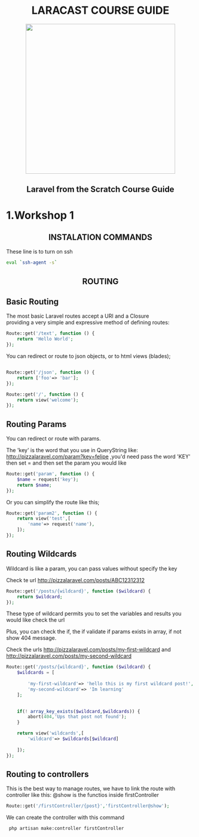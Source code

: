 <h1 align="center">LARACAST COURSE GUIDE </h1>
<p align="center"><img src="https://res.cloudinary.com/dtfbvvkyp/image/upload/v1566331377/laravel-logolockup-cmyk-red.svg" width="400"></p>
<h2 align="center"> Laravel from the Scratch Course Guide</h2>

# 1.Workshop 1
<h2 align="center">INSTALATION COMMANDS</h2>

<p>These line is to turn on ssh </p>

```bash
eval `ssh-agent -s`   
```
<h2 align="center">ROUTING</h2>


## Basic Routing
<p>The most basic Laravel routes accept a URI and a Closure</br>providing a very simple and expressive method of defining routes:
</p>

```php
Route::get('/text', function () {
    return 'Hello World';
});
```
<p>You can redirect or route to json objects, or to html views (blades);
</p>

```php

Route::get('/json', function () {
    return ['foo'=> 'bar'];
});

Route::get('/', function () {
    return view('welcome');
});
```
## Routing Params 

You can redirect or route with params.

The 'key' is the word that you use in QueryString like: http://pizzalaravel.com/param?key=felipe ,you'd need pass the word 'KEY' then set = and then set the param you would like 

```php
Route::get('param', function () {
    $name = request('key');
    return $name;
});
```

Or you can simplify the route like this;

```php
Route::get('param2', function () {
    return view('test',[
        'name'=> request('name'),
    ]);
});
```

## Routing Wildcards

Wildcard is like a param, you can pass  values without specify the key

Check te url http://pizzalaravel.com/posts/ABC12312312

```php
Route::get('/posts/{wildcard}', function ($wildcard) {
    return $wildcard;
});

```

These type of wildcard permits you to set the variables and results you would like check the url 

Plus, you can check the if, the if validate if params exists in array, if not show 404 message.

Check the urls http://pizzalaravel.com/posts/my-first-wildcard and http://pizzalaravel.com/posts/my-second-wildcard

```php
Route::get('/posts/{wildcard}', function ($wildcard) {
    $wildcards = [
      
        'my-first-wildcard'=> 'hello this is my first wildcard post!',
        'my-second-wildcard'=> 'Im learning'
    ];

   
    if(! array_key_exists($wildcard,$wildcards)) {
        abort(404,'Ups that post not found');
    }

    return view('wildcards',[
        'wildcard'=> $wildcards[$wildcard]
    
    ]);
});

```

## Routing to controllers

This is the best way to manage routes, we have to link the route with controller
like this:
@show is the functios inside firstController
```php
Route::get('/firstController/{post}','firstController@show');
```

We can create the controller with this command 

```bash
 php artisan make:controller firstController
```
